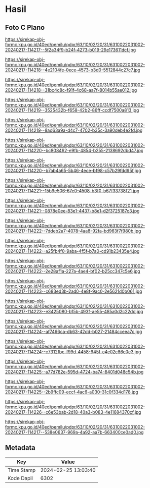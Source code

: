 # Hasil

## Foto C Plano

https://sirekap-obj-formc.kpu.go.id/40ed/pemilu/pdpr/63/10/02/20/31/6310022031002-20240217-114217--5f2a34f9-b24f-4273-b019-29e173611dcf.jpg

https://sirekap-obj-formc.kpu.go.id/40ed/pemilu/pdpr/63/10/02/20/31/6310022031002-20240217-114218--4e2104fe-0ece-4573-b3d0-5512844c27c7.jpg

https://sirekap-obj-formc.kpu.go.id/40ed/pemilu/pdpr/63/10/02/20/31/6310022031002-20240217-114218--31bc4c8c-f91f-4c68-aa7f-8014b55ae012.jpg

https://sirekap-obj-formc.kpu.go.id/40ed/pemilu/pdpr/63/10/02/20/31/6310022031002-20240217-114219--3525432b-f658-42b2-86ff-ccdf7500a813.jpg

https://sirekap-obj-formc.kpu.go.id/40ed/pemilu/pdpr/63/10/02/20/31/6310022031002-20240217-114219--8ad63a9a-d4c7-4702-b35c-3a90deb4e2fd.jpg

https://sirekap-obj-formc.kpu.go.id/40ed/pemilu/pdpr/63/10/02/20/31/6310022031002-20240217-114220--bc808492-e9fb-4854-b255-2138692dbd47.jpg

https://sirekap-obj-formc.kpu.go.id/40ed/pemilu/pdpr/63/10/02/20/31/6310022031002-20240217-114220--b7ab4a65-5b46-4ece-bf98-c57b29fdd95f.jpg

https://sirekap-obj-formc.kpu.go.id/40ed/pemilu/pdpr/63/10/02/20/31/6310022031002-20240217-114221--15b9e506-67e0-4508-b3f0-b67f33738f21.jpg

https://sirekap-obj-formc.kpu.go.id/40ed/pemilu/pdpr/63/10/02/20/31/6310022031002-20240217-114221--0878e0ee-83e1-4437-b8e1-d2f3725187c3.jpg

https://sirekap-obj-formc.kpu.go.id/40ed/pemilu/pdpr/63/10/02/20/31/6310022031002-20240217-114222--7ddeb2a7-4078-4aa8-92fa-bd963f7f980b.jpg

https://sirekap-obj-formc.kpu.go.id/40ed/pemilu/pdpr/63/10/02/20/31/6310022031002-20240217-114222--a25fb4f0-9aba-4f5f-b7a0-cd91b23435e4.jpg

https://sirekap-obj-formc.kpu.go.id/40ed/pemilu/pdpr/63/10/02/20/31/6310022031002-20240217-114222--2e28af1a-227a-4ae4-bf02-b25cc347c5e6.jpg

https://sirekap-obj-formc.kpu.go.id/40ed/pemilu/pdpr/63/10/02/20/31/6310022031002-20240217-114223--c683ed3b-2ad0-4e8f-9ac0-2e5621d0b061.jpg

https://sirekap-obj-formc.kpu.go.id/40ed/pemilu/pdpr/63/10/02/20/31/6310022031002-20240217-114223--e3425080-b15b-493f-ae55-485a0d2c22dd.jpg

https://sirekap-obj-formc.kpu.go.id/40ed/pemilu/pdpr/63/10/02/20/31/6310022031002-20240217-114224--af7466ca-db63-42dd-b027-21484cceea7c.jpg

https://sirekap-obj-formc.kpu.go.id/40ed/pemilu/pdpr/63/10/02/20/31/6310022031002-20240217-114224--c7312fbc-f99d-4458-945f-c4e02c86c0c3.jpg

https://sirekap-obj-formc.kpu.go.id/40ed/pemilu/pdpr/63/10/02/20/31/6310022031002-20240217-114225--a77d782e-595d-4724-ba74-8401d048c54b.jpg

https://sirekap-obj-formc.kpu.go.id/40ed/pemilu/pdpr/63/10/02/20/31/6310022031002-20240217-114225--2b9ffc09-eccf-4ac6-a030-31c0f334d178.jpg

https://sirekap-obj-formc.kpu.go.id/40ed/pemilu/pdpr/63/10/02/20/31/6310022031002-20240217-114226--c6e53bab-2d18-40a3-b083-4e11684370cf.jpg

https://sirekap-obj-formc.kpu.go.id/40ed/pemilu/pdpr/63/10/02/20/31/6310022031002-20240217-114217--538e0637-969a-4a92-aa7b-663400ce0ad0.jpg


## Metadata

| Key        | Value               |
| ---------- | ------------------- |
| Time Stamp | 2024-02-25 13:03:40 |
| Kode Dapil | 6302                |



